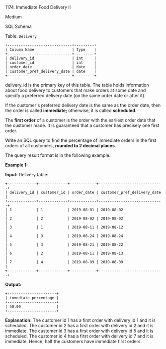 1174\. Immediate Food Delivery II

Medium

SQL Schema

Table: `Delivery`

    +-----------------------------+---------+ 
    | Column Name                 | Type    | 
    +-----------------------------+---------+ 
    | delivery_id                 | int     | 
    | customer_id                 | int     | 
    | order_date                  | date    | 
    | customer_pref_delivery_date | date    | 
    +-----------------------------+---------+ 

delivery_id is the primary key of this table. The table holds information about food delivery to customers that make orders at some date and specify a preferred delivery date (on the same order date or after it).

If the customer's preferred delivery date is the same as the order date, then the order is called **immediate;** otherwise, it is called **scheduled**.

The **first order** of a customer is the order with the earliest order date that the customer made. It is guaranteed that a customer has precisely one first order.

Write an SQL query to find the percentage of immediate orders in the first orders of all customers, **rounded to 2 decimal places**.

The query result format is in the following example.

**Example 1:**

**Input:** Delivery table:

    +-------------+-------------+------------+-----------------------------+ 
    | delivery_id | customer_id | order_date | customer_pref_delivery_date | 
    +-------------+-------------+------------+-----------------------------+ 
    | 1           | 1           | 2019-08-01 | 2019-08-02                  | 
    | 2           | 2           | 2019-08-02 | 2019-08-02                  | 
    | 3           | 1           | 2019-08-11 | 2019-08-12                  | 
    | 4           | 3           | 2019-08-24 | 2019-08-24                  | 
    | 5           | 3           | 2019-08-21 | 2019-08-22                  | 
    | 6           | 2           | 2019-08-11 | 2019-08-13                  | 
    | 7           | 4           | 2019-08-09 | 2019-08-09                  | 
    +-------------+-------------+------------+-----------------------------+

**Output:**

    +----------------------+ 
    | immediate_percentage | 
    +----------------------+ 
    | 50.00                | 
    +----------------------+

**Explanation:** The customer id 1 has a first order with delivery id 1 and it is scheduled. The customer id 2 has a first order with delivery id 2 and it is immediate. The customer id 3 has a first order with delivery id 5 and it is scheduled. The customer id 4 has a first order with delivery id 7 and it is immediate. Hence, half the customers have immediate first orders. 